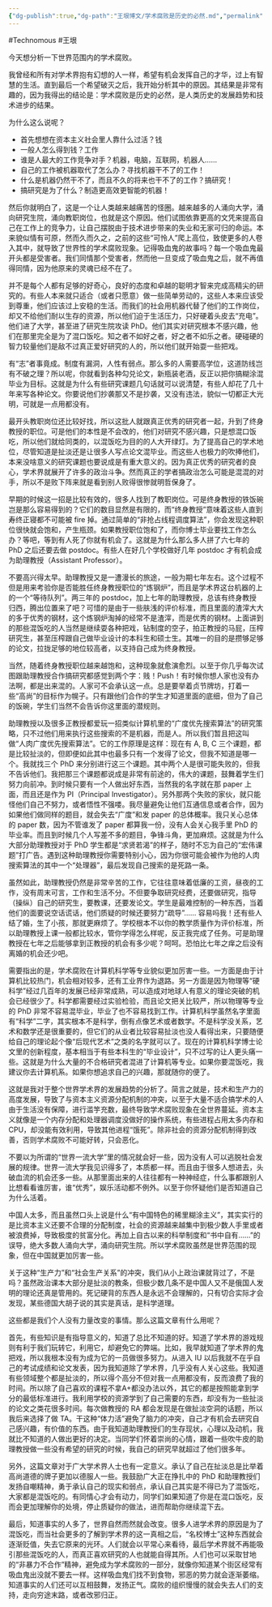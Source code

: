 ```yaml
---
{"dg-publish":true,"dg-path":"王垠博文/学术腐败是历史的必然.md","permalink":"/王垠博文/学术腐败是历史的必然/","created":"2023-12-13T09:25:51.000+08:00","updated":"2023-12-13T09:26:41.000+08:00"}
---
```


#Technomous #王垠 

今天想分析一下世界范围内的学术腐败。

我曾经和所有对学术界抱有幻想的人一样，希望有机会发挥自己的才华，过上有智慧的生活。直到最后一个希望破灭之后，我开始分析其中的原因。其结果是非常有趣的，因为我得出的结论是：学术腐败是历史的必然，是人类历史的发展趋势和技术进步的结果。

为什么这么说呢？

- 首先想想在资本主义社会里人靠什么过活？钱
- 一般人怎么得到钱？工作
- 谁是人最大的工作竞争对手？机器，电脑，互联网，机器人……
- 自己的工作被机器取代了怎么办？寻找机器干不了的工作！
- 什么是机器仍然干不了，而且不久的将来也干不了的工作？搞研究！
- 搞研究是为了什么？制造更高效更智能的机器！

然后你就明白了，这是一个让人类越来越痛苦的怪圈。越来越多的人涌向大学，涌向研究生院，涌向教职岗位，也就是这个原因。他们试图依靠更高的文凭来提高自己在工作上的竞争力，让自己摆脱由于技术进步带来的失业和无家可归的命运。本来貌似情有可原，然而久而久之，之前的这些“可怜人”爬上高位，致使更多的人卷入其中，就导致了世界性的学术腐败现象。记得吸血鬼的故事吗？每一个吸血鬼最开头都是受害者。我们同情那个受害者，然而他一旦变成了吸血鬼之后，就不再值得同情，因为他原来的灵魂已经不在了。

并不是每个人都有足够的好奇心，良好的态度和卓越的聪明才智来完成高精尖的研究的。有些人本来就只适合（或者只愿意）做一些简单劳动的，这些人本来应该受到尊重，他们应该过上安稳的生活。而我们的社会用机器代替了他们的工作岗位，却又不给他们耐以生存的资源，所以他们迫于生活压力，只好硬着头皮去“充电”。他们进了大学，甚至进了研究生院攻读 PhD。他们其实对研究根本不感兴趣，他们在那里完全是为了混口饭吃。知之者不如好之者，好之者不如乐之者。硬碰硬的智力较量他们是敌不过真正爱好研究的人的，所以他们就开始耍一些把戏。

有“志”者事竟成。制度有漏洞，人性有弱点。那么多的人需要高学位，这道防线岂有不破之理？所以呢，你就看到各种勾兑论文，新瓶装老酒，反正以把你搞糊涂混毕业为目标。这就是为什么有些研究课题几句话就可以说清楚，有些人却花了几十年来写各种论文。你要说他们抄袭那又不是抄袭，又没有违法，貌似一切都正大光明，可就是一点用都没有。

最开头教职岗位还比较好找，所以这批人就跟真正优秀的研究者一起，升到了终身教授的职位。可是他们的本性是不会改的，他们对研究不感兴趣，只是想混口饭吃，所以他们就给同类的，以混饭吃为目的的人大开绿灯。为了提高自己的学术地位，尽管知道是扯淡还是让很多人写点论文混毕业。而这些人也极力的吹捧他们，本来没啥意义的研究课题也要说成是有重大意义的。因为真正优秀的研究者的良心，学术界就展开了许多的政治斗争。然而真正的学者搞政治怎么可能是混混的对手，所以不是败下阵来就是看到别人败得很惨就明哲保身了。

早期的时候这一招是比较有效的，很多人找到了教职岗位。可是终身教授的铁饭碗岂是那么容易得到的？它们的数目显然是有限的，而“终身教授”意味着这些人直到寿终正寝都不可能被 fire 掉。通过简单的“非抢占线程调度算法”，你会发现这种职位很快就会饱和，产生瓶颈。如果教授职位饱和了，而你博士毕业要找工作怎么办？等吧，等到有人死了你就有机会了。这就是为什么那么多人拼了六七年的 PhD 之后还要去做 postdoc。有些人在好几个学校做好几年 postdoc 才有机会成为助理教授（Assistant Professor）。

不要高兴得太早。助理教授又是一遭漫长的旅途，一般为期七年左右。这个过程不但是用来考验你是否能胜任终身教授职位的“炼钢炉”，而且是学术界这台机器的上的一个“等待队列”。两三年的 postdoc，加上七年的助理教授，总该有终身教授归西，腾出位置来了吧？可惜的是由于一些肤浅的评价标准，而且里面的渣滓大大的多于优秀的钢材，这个炼钢炉淘掉的经常不是渣滓，而是优秀的钢材。上面讲到的那些混饭吃的人当然是继续耍各种把戏，钻制度的空子，拍正教授的马屁，压榨研究生，甚至压榨跟自己做毕业设计的本科生和硕士生。其唯一的目的是攒够足够的论文，拉拢足够的地位较高者，以支持自己成为终身教授。

当然，随着终身教授职位越来越饱和，这种现象就愈演愈烈。以至于你几乎每次试图跟助理教授合作搞研究都感觉到两个字：贱！Push！有时候你想人家也没有办法啊，都是出来混的。人家可不会承认这一点。总是要举着贞节牌坊，打着一些“高尚”的目标作为幌子。只有跟他们合作的学生才知道里面的底细，但为了自己的饭碗，学生们当然不会告诉你这里面的潜规则。

助理教授以及很多正教授都爱玩一招类似计算机里的“广度优先搜索算法”的研究策略，只不过他们用来执行这些搜索的不是机器，而是人。所以我们暂且把这叫做“人肉广度优先搜索算法”。它的工作原理是这样：现在有 A, B, C 三个课题，都是比较扯淡的，但即便如此其中也最多只有一个发得了论文，但我不知道是哪一个。我就找三个 PhD 来分别进行这三个课题。其中两个人是很可能失败的，但我不告诉他们。我把那三个课题都说成是非常有前途的，伟大的课题，鼓舞着学生们努力向前冲。到时候只要有一个人做出好东西，当然我的名字就在那 paper 上面，而且还是作为 PI（Principal Investigator）。另外那两个失败的家伙，就只能怪他们自己不努力，或者悟性不强喽。我尽量避免让他们互通信息或者合作，因为如果他们做同样的题目，就会失去“广度”和发 paper 的总体概率。我只关心总体的 paper 数，因为不管谁发了 paper 都算我一份，没有人会关心我手里 PhD 的毕业率。而且到时候几个人写差不多的题目，争锋斗角，更加麻烦。这就是为什么大部分助理教授对于 PhD 学生都是“求贤若渴”的样子，随时不忘为自己的“宏伟课题”打广告。遇到这种助理教授你需要特别小心，因为你很可能会被作为他的人肉搜索算法的其中一个“处理器”，最后发现自己搜索的是死路一条。

虽然如此，助理教授仍然是非常辛苦的工作，它往往意味着低廉的工资，昼夜的工作，没有周末可言，工作和生活不分。不但要争取研究经费，还要做研究，指导（操纵）自己的研究生，要教课，还要发论文。学生是最难控制的一种东西，当着他们的面要说空话谎话，他们质疑的时候还要努力“疏导”…… 容易吗我！还有些人结了婚，生了小孩，那就更麻烦了。学校根本不以你的教学质量作为评价标准，所以助理教授上课一般都比较水，管你学得怎么样呢，反正我完成了任务。可是助理教授在七年之后能够拿到正教授的机会有多少呢？呵呵。恐怕比七年之痒之后没有离婚的机会还少吧。

需要指出的是，学术腐败在计算机科学等专业貌似更加厉害一些。一方面是由于计算机比较热门，机会相对较多，还有工业界作为退路。另一方面是因为物理等“硬科学”经过几百年的发展已经非常成熟，可以造成对地球人有意义的理论突破的机会已经很少了。科学都需要经过实验检验，而且论文把关比较严，所以物理等专业的 PhD 非常不容易混毕业，毕业了也不容易找到工作。计算机科学虽然名字里面有“科学”二字，其实根本不是科学，倒有点像艺术或者数学。不是科学没关系，艺术和数学还是很重要的，但它们的从业者比较容易扯淡也没人看得出来，只要随便给自己的理论起个像“后现代艺术”之类的名字就可以了。现在的计算机科学博士论文里的创新程度，基本相当于有些本科生的“毕业设计”，只不过写的让人更头痛一些。这就是为什么大量的不合格研究者混进了计算机等专业。如果你要混饭吃，我建议你去计算机系。如果你想追求自己的兴趣，那就随你的便了。

这就是我对于整个世界学术界的发展趋势的分析了。简言之就是，技术和生产力的高度发展，导致了与资本主义资源分配机制的冲突，以至于大量不适合搞学术的人由于生活没有保障，进行滥竽充数，最终导致学术腐败现象在全世界蔓延。资本主义就像是一个内存分配和处理器调度没做好的操作系统，有些进程占用太多内存和 CPU，却没能有效利用，导致其他进程“饿死”。除非社会的资源分配机制得到改善，否则学术腐败不可能好转，只会恶化。

不要以为所谓的“世界一流大学”里的情况就会好一些，因为没有人可以逃脱社会发展的规律。世界一流大学我见识得多了，本质都一样。而且由于很多人想进去，头破血流的机会还多一些。从那里面出来的人往往都有一种神经症，什么事都跟别人比想看看谁厉害，谁“优秀”，娱乐活动都不例外。以至于你怀疑他们是否知道自己为什么活着。

中国人太多，而且虽然口头上说是什么“有中国特色的稀里糊涂主义”，其实实行的是比资本主义还要不合理的分配制度，社会的资源越来越集中到极少数人手里或者被浪费掉，导致极度的贫富分化。再加上自古以来的科举制度和“书中自有……”的误导，绝大多数人涌向大学，涌向研究生院。所以学术腐败虽然是世界范围的现象，但在中国就更加厉害一些。

关于这种“生产力”和“社会生产关系”的冲突，我们从小上政治课就背过了，不是吗？虽然政治课本大部分是扯淡的教条，但极少数几条不是中国人又不是俄国人发明的理论还真是管用的。死记硬背的东西人是永远不会理解的，只有切合实际才会发现，某些德国大胡子说的其实是真话，是科学道理。

这些都是我们个人没有力量改变的事情。那么这篇文章有什么用呢？

首先，有些知识是有指导意义的，知道了总比不知道的好。知道了学术界的游戏规则有利于我们玩转它，利用它，却避免它的弊端。比如，我早就知道了学术界的鬼把戏，所以我根本没有为成为它的一员做很多努力。从进入 IU 以后我就不在乎自己的考试成绩和论文发表，因为我知道除了学术界，几乎没有人关心这些。我知道有些领域整个都是扯淡的，所以得个高分不但对我一点用都没有，反而浪费了我的时间。所以除了自己喜欢的课程不拿A+都没办法以外，其它的都是按照能拿到学分的最低标准进行。我利用学校的资源学到了自己需要的东西，却没有为一些扯淡的论文之类花很多时间。每次做教授的 RA 都会发现是在做扯淡空洞的话题，所以我后来选择了做 TA。干这种“体力活”避免了脑力的冲突，自己才有机会去研究自己感兴趣，有价值的东西。由于我知道助理教授们的生存现状，心理以及动机，我就比不知道的人做出更好的决定。当同学们怀着崇尚的心情，跟着一些吹牛皮的助理教授做一些没有希望的研究的时候，我自己的研究早就超过了他们很多年。

另外，这篇文章对于广大学术界人士也有一定意义。承认了自己在扯淡总是比举着高尚道德的牌子更加以德服人一些。我鼓励广大正在挣扎中的 PhD 和助理教授们发扬自嘲精神，勇于承认自己的现实和弱点，承认自己其实是不得已为了混饭吃，大家都是混饭吃的。有同情心才会有动力，同学们如果知道了你是在混口饭吃，反而会更加理解你的处境，停止质疑你的做法，进而帮助你继续混下去。

最后，知道事实的人多了，世界自然而然就会改变。很多人进学术界的原因是为了混饭吃，而当社会更多的了解到学术界的这一真相之后，“名校博士”这种东西就会逐渐贬值，失去它原来的光环。人们就会以平常心来看待，最后学术界就不再能吸引那些混饭吃的人，而真正喜欢研究的人也就能自得其所。人们也可以采取甘地的“非暴力不合作”精神，避免成为学术腐败的一部分，就像你知道某个街区经常有吸血鬼出没就不要去一样。这样吸血鬼们找不到食物，邪恶的势力就会逐渐萎缩。知道事实的人们还可以互相鼓舞，发扬正气。腐败的组织慢慢的就会失去人们的支持，走向穷途末路，或者改邪归正。
